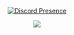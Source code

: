 <div align="center">

[![Discord Presence](https://lanyard.cnrad.dev/api/353859650686550027)](https://discord.com/users/353859650686550027)
 
<img src="https://github-readme-stats.vercel.app/api/top-langs/?username=itsRealZYAF&layout=compact&theme=dark&count_private=true"/>
 
</div>
